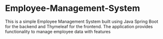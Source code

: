 # Employee-Management-System
This is a simple Employee Management System built using Java Spring Boot for the backend and Thymeleaf for the frontend. The application provides functionality to manage employee data with features
